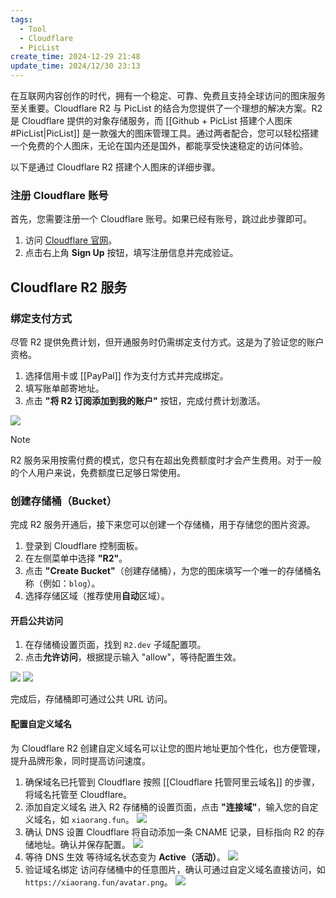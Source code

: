 ```yaml
---
tags:
  - Tool
  - Cloudflare
  - PicList
create_time: 2024-12-29 21:48
update_time: 2024/12/30 23:13
---
```


在互联网内容创作的时代，拥有一个稳定、可靠、免费且支持全球访问的图床服务至关重要。Cloudflare R2 与 PicList 的结合为您提供了一个理想的解决方案。R2 是 Cloudflare 提供的对象存储服务，而 [[Github + PicList 搭建个人图床#PicList|PicList]] 是一款强大的图床管理工具。通过两者配合，您可以轻松搭建一个免费的个人图床，无论在国内还是国外，都能享受快速稳定的访问体验。

以下是通过 Cloudflare R2 搭建个人图床的详细步骤。

### 注册 Cloudflare 账号

首先，您需要注册一个 Cloudflare 账号。如果已经有账号，跳过此步骤即可。

1. 访问 [Cloudflare 官网](https://www.cloudflare.com/)。
2. 点击右上角 **Sign Up** 按钮，填写注册信息并完成验证。

## Cloudflare R2 服务

### 绑定支付方式

尽管 R2 提供免费计划，但开通服务时仍需绑定支付方式。这是为了验证您的账户资格。

1. 选择信用卡或 [[PayPal]] 作为支付方式并完成绑定。
2. 填写账单邮寄地址。
3. 点击 **"将 R2 订阅添加到我的账户"** 按钮，完成付费计划激活。

![](https://cdn.jsdelivr.net/gh/xihuanxiaorang/img2/202412292141647.png)

> [!note]
> R2 服务采用按需付费的模式，您只有在超出免费额度时才会产生费用。对于一般的个人用户来说，免费额度已足够日常使用。

### 创建存储桶（Bucket）

完成 R2 服务开通后，接下来您可以创建一个存储桶，用于存储您的图片资源。

1. 登录到 Cloudflare 控制面板。
2. 在左侧菜单中选择 **"R2"**。
3. 点击 **"Create Bucket"**（创建存储桶），为您的图床填写一个唯一的存储桶名称（例如：`blog`）。
4. 选择存储区域（推荐使用**自动**区域）。

#### 开启公共访问

1. 在存储桶设置页面，找到 `R2.dev` 子域配置项。
2. 点击**允许访问**，根据提示输入 "allow"，等待配置生效。

![](https://cdn.jsdelivr.net/gh/xihuanxiaorang/img2/202412301759474.png)
![](https://cdn.jsdelivr.net/gh/xihuanxiaorang/img2/202412301802438.png)

完成后，存储桶即可通过公共 URL 访问。

#### 配置自定义域名

为 Cloudflare R2 创建自定义域名可以让您的图片地址更加个性化，也方便管理，提升品牌形象，同时提高访问速度。

1. 确保域名已托管到 Cloudflare
   按照 [[Cloudflare 托管阿里云域名]] 的步骤，将域名托管至 Cloudflare。
2. 添加自定义域名
   进入 R2 存储桶的设置页面，点击 **"连接域"**，输入您的自定义域名，如 `xiaorang.fun`。
   ![](https://cdn.jsdelivr.net/gh/xihuanxiaorang/img2/202412302241051.png)
3. 确认 DNS 设置
   Cloudflare 将自动添加一条 CNAME 记录，目标指向 R2 的存储地址。确认并保存配置。
   ![](https://cdn.jsdelivr.net/gh/xihuanxiaorang/img2/202412302242543.png)
4. 等待 DNS 生效
   等待域名状态变为 **Active（活动）**。
   ![](https://cdn.jsdelivr.net/gh/xihuanxiaorang/img2/202412302245268.png)
5. 验证域名绑定
   访问存储桶中的任意图片，确认可通过自定义域名直接访问，如 `https://xiaorang.fun/avatar.png`。
   ![](https://cdn.jsdelivr.net/gh/xihuanxiaorang/img2/202412302250442.png)
